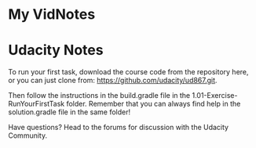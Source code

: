 # My VidNotes



# Udacity Notes

To run your first task, download the course code from the repository here, or you can just clone from: https://github.com/udacity/ud867.git.

Then follow the instructions in the build.gradle file in the 1.01-Exercise-RunYourFirstTask folder. Remember that you can always find help in the solution.gradle file in the same folder!

Have questions? Head to the forums for discussion with the Udacity Community.
